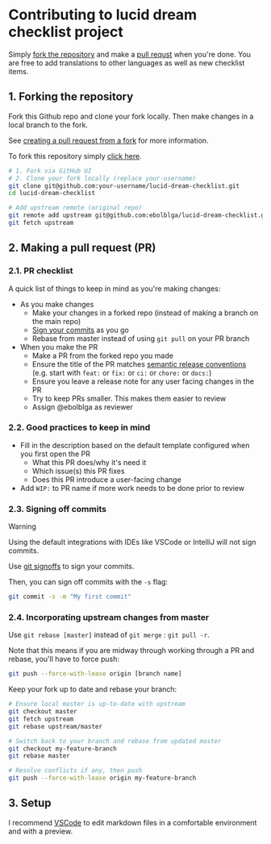 # Contributing to lucid dream checklist project
Simply [fork the repository](#1-forking-the-repository) and make a [pull requst](#2-making-a-pull-request-pr) when you're done. You are free to add translations to other languages as well as new checklist items.

## 1. Forking the repository
Fork this Github repo and clone your fork locally. Then make changes in a local branch to the fork.

See [creating a pull request from a fork](https://docs.github.com/en/github/collaborating-with-pull-requests/proposing-changes-to-your-work-with-pull-requests/creating-a-pull-request-from-a-fork) for more information.

To fork this repository simply [click here](https://github.com/ebolblga/lucid-dream-checklist/fork).

```bash
# 1. Fork via GitHub UI
# 2. Clone your fork locally (replace your-username)
git clone git@github.com:your-username/lucid-dream-checklist.git
cd lucid-dream-checklist

# Add upstream remote (original repo)
git remote add upstream git@github.com:ebolblga/lucid-dream-checklist.git
git fetch upstream
```

## 2. Making a pull request (PR)
### 2.1. PR checklist
A quick list of things to keep in mind as you're making changes:
- As you make changes
  - Make your changes in a forked repo (instead of making a branch on the main repo)
  - [Sign your commits](#23-signing-off-commits) as you go
  - Rebase from master instead of using `git pull` on your PR branch
- When you make the PR
  - Make a PR from the forked repo you made
  - Ensure the title of the PR matches [semantic release conventions](https://gist.github.com/qoomon/5dfcdf8eec66a051ecd85625518cfd13) (e.g. start with `feat:` or `fix:` or `ci:` or `chore:` or `docs:`)
  - Ensure you leave a release note for any user facing changes in the PR
  - Try to keep PRs smaller. This makes them easier to review
  - Assign @ebolblga as reviewer

### 2.2. Good practices to keep in mind
- Fill in the description based on the default template configured when you first open the PR
  - What this PR does/why it's need it
  - Which issue(s) this PR fixes
  - Does this PR introduce a user-facing change
- Add `WIP:` to PR name if more work needs to be done prior to review

### 2.3. Signing off commits
> [!WARNING]
> Using the default integrations with IDEs like VSCode or IntelliJ will not sign commits.

Use [git signoffs](https://docs.github.com/en/github/authenticating-to-github/managing-commit-signature-verification) to sign your commits.

Then, you can sign off commits with the `-s` flag:
```bash
git commit -s -m "My first commit"
```

### 2.4. Incorporating upstream changes from master
Use `git rebase [master]` instead of `git merge` : `git pull -r`.

Note that this means if you are midway through working through a PR and rebase, you'll have to force push:
```bash
git push --force-with-lease origin [branch name]
```

Keep your fork up to date and rebase your branch:
```bash
# Ensure local master is up-to-date with upstream
git checkout master
git fetch upstream
git rebase upstream/master

# Switch back to your branch and rebase from updated master
git checkout my-feature-branch
git rebase master

# Resolve conflicts if any, then push
git push --force-with-lease origin my-feature-branch
```

## 3. Setup
I recommend [VSCode](https://code.visualstudio.com/) to edit markdown files in a comfortable environment and with a preview.
